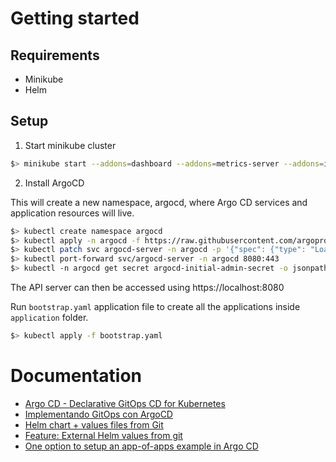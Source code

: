 # Getting started

## Requirements

- Minikube
- Helm

## Setup

1. Start minikube cluster

```sh
$> minikube start --addons=dashboard --addons=metrics-server --addons=ingress --addons=registry --cpus=4 --memory=8gb
```

2. Install ArgoCD

This will create a new namespace, argocd, where Argo CD services and application resources will live.

```sh
$> kubectl create namespace argocd
$> kubectl apply -n argocd -f https://raw.githubusercontent.com/argoproj/argo-cd/stable/manifests/install.yaml
$> kubectl patch svc argocd-server -n argocd -p '{"spec": {"type": "LoadBalancer"}}'
$> kubectl port-forward svc/argocd-server -n argocd 8080:443
$> kubectl -n argocd get secret argocd-initial-admin-secret -o jsonpath="{.data.password}" | base64 -d; echo
```

The API server can then be accessed using https://localhost:8080

Run `bootstrap.yaml` application file to create all the applications inside `application` folder.

```sh
$> kubectl apply -f bootstrap.yaml
```

# Documentation

- [Argo CD - Declarative GitOps CD for Kubernetes](https://argo-cd.readthedocs.io/en/stable/)
- [Implementando GitOps con ArgoCD](https://www.adictosaltrabajo.com/2020/05/25/implementando-gitops-con-argocd/)
- [Helm chart + values files from Git](https://github.com/argoproj/argo-cd/issues/2789#issuecomment-574821873)
- [Feature: External Helm values from git](https://github.com/argoproj/argo-cd/pull/6280)
- [One option to setup an app-of-apps example in Argo CD](https://suedbroecker.net/2022/08/22/one-option-to-setup-an-app-of-apps-example-in-argo-cd/)
